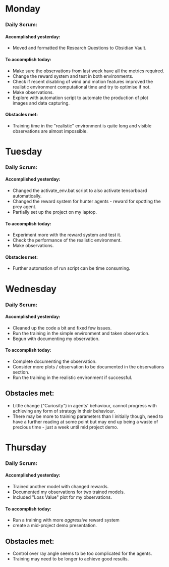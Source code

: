 # Monday
### Daily Scrum:
#### Accomplished yesterday:
- Moved and formatted the Research Questions to Obsidian Vault.
#### To accomplish today:
- Make sure the observations from last week have all the metrics required.
- Change the reward system and test in both environments.
- Check if recent disabling of wind and motion features improved the realistic environment computational time and try to optimise if not.
- Make observations.
- Explore with automation script to automate the production of plot images and data capturing.

#### Obstacles met:
- Training time in the "realistic" environment is quite long and visible observations are almost impossible.

# Tuesday
### Daily Scrum:
#### Accomplished yesterday:
- Changed the activate_env.bat script to also activate tensorboard automatically.
- Changed the reward system for hunter agents - reward for spotting the prey agent.
- Partially set up the project on my laptop.
#### To accomplish today:
- Experiment more with the reward system and test it.
- Check the performance of the realistic environment.
- Make observations.
#### Obstacles met:
- Further automation of run script can be time consuming. 

# Wednesday
### Daily Scrum:
#### Accomplished yesterday:
- Cleaned up the code a bit and fixed few issues.
- Run the training in the simple environment and taken observation.
- Begun with documenting my observation.
#### To accomplish today:
- Complete documenting the observation.
- Consider more plots / observation to be documented in the observations section.
- Run the training in the realistic environment if successful.
## Obstacles met:
- Little change ("Curiosity") in agents' behaviour, cannot progress with achieving any form of strategy in their behaviour.
- There may be more to training parameters than I initially though, need to have a further reading at some point but may end up being a waste of precious time - just a week until mid project demo.

# Thursday
### Daily Scrum:
#### Accomplished yesterday:
- Trained another model with changed rewards.
- Documented my observations for two trained models.
- Included "Loss Value" plot for my observations.
#### To accomplish today:
- Run a training with more *aggressive* reward system
- create a mid-project demo presentation.
## Obstacles met:
- Control over ray angle seems to be too complicated for the agents.
- Training may need to be longer to achieve good results.